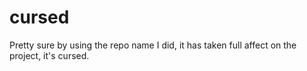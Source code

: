 # cursed
Pretty sure by using the repo name I did, it has taken full affect on the project, it's cursed. 
